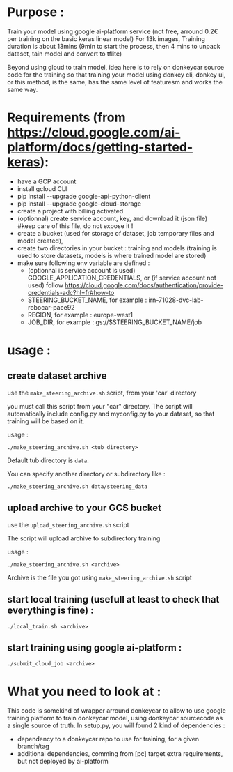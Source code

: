 # Purpose :
Train your model using google ai-platform service (not free, arround 0.2€ per training on the basic keras linear model)
For 13k images, Training duration is about 13mins (9min to start the process, then 4 mins to unpack dataset, tain model and convert to tflite)

Beyond using gloud to train model, idea here is to rely on donkeycar source code for the training so that training your model using donkey cli, donkey ui, or this method, is the same, has the same level of featuresm and works the same way.

# Requirements (from https://cloud.google.com/ai-platform/docs/getting-started-keras):
- have a GCP account 
- install gcloud CLI
- pip install --upgrade google-api-python-client
- pip install --upgrade google-cloud-storage
- create a project with billing activated
- (optionnal) create service account, key, and download it (json file) #keep care of this file, do not expose it !
- create a bucket (used for storage of dataset, job temporary files and model created),
- create two directories in your bucket : training and models (training is used to store datasets, models is where trained model are stored)
- make sure following env variable are defined :
    - (optionnal is service account is used) GOOGLE_APPLICATION_CREDENTIALS, or (if service account not used) follow https://cloud.google.com/docs/authentication/provide-credentials-adc?hl=fr#how-to
    - STEERING_BUCKET_NAME, for example : irn-71028-dvc-lab-robocar-pace92
    - REGION, for example : europe-west1
    - JOB_DIR, for example : gs://$STEERING_BUCKET_NAME/job

# usage :

## create dataset archive
use the ```make_steering_archive.sh``` script, from your 'car' directory

you must call this script from your "car" directory. The script will automatically include config.py and myconfig.py to your dataset, so that training will be based on it.

usage : 
```
./make_steering_archive.sh <tub directory>
```

Default tub directory is ```data```.

You can specify another directory or subdirectory like :
```
./make_steering_archive.sh data/steering_data
```

## upload archive to your GCS bucket
use the ```upload_steering_archive.sh``` script

The script will upload archive to subdirectory training

usage : 
```
./make_steering_archive.sh <archive>
```

Archive is the file you got using ```make_steering_archive.sh``` script

## start local training (usefull at least to check that everything is fine) :
```
./local_train.sh <archive>
``` 

## start training using google ai-platform :
```
./submit_cloud_job <archive>
``` 

# What you need to look at :
This code is somekind of wrapper arround donkeycar to allow to use google training platform to train donkeycar model, using donkeycar sourcecode as a single source of truth. 
In setup.py, you will found 2 kind of dependencies :
- dependency to a donkeycar repo to use for training, for a given branch/tag
- additional dependencies, comming from [pc] target extra requirements, but not deployed by ai-platform  